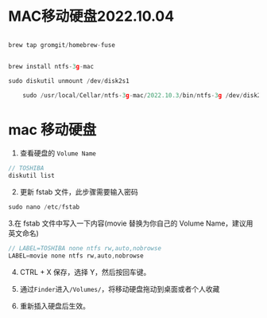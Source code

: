 # MAC移动硬盘2022.10.04
```js

brew tap gromgit/homebrew-fuse


brew install ntfs-3g-mac

sudo diskutil unmount /dev/disk2s1

    sudo /usr/local/Cellar/ntfs-3g-mac/2022.10.3/bin/ntfs-3g /dev/disk2s1 /Volumes/TOSHIBA -olocal -oallow_other -o auto_xattr
```
# mac 移动硬盘

1. 查看硬盘的 `Volume Name`

```js
// TOSHIBA
diskutil list
```

2. 更新 fstab 文件，此步骤需要输入密码

```js
sudo nano /etc/fstab
```

3.在 fstab 文件中写入一下内容(movie 替换为你自己的 Volume Name，建议用英文命名)

```js
// LABEL=TOSHIBA none ntfs rw,auto,nobrowse
LABEL=movie none ntfs rw,auto,nobrowse
```

4. CTRL + X 保存，选择 Y，然后按回车键。
5. 通过`Finder`进入`/Volumes/`，将移动硬盘拖动到桌面或者个人收藏

6. 重新插入硬盘后生效。

